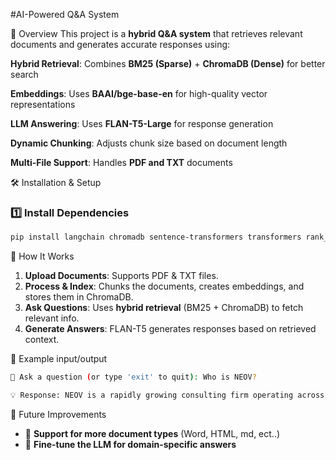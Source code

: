 #AI-Powered Q&A System

🚀 Overview
This project is a **hybrid Q&A system** that retrieves relevant documents and generates accurate responses using:

**Hybrid Retrieval**: Combines **BM25 (Sparse)** + **ChromaDB (Dense)** for better search

**Embeddings**: Uses **BAAI/bge-base-en** for high-quality vector representations

**LLM Answering**: Uses **FLAN-T5-Large** for response generation

**Dynamic Chunking**: Adjusts chunk size based on document length

**Multi-File Support**: Handles **PDF and TXT** documents



🛠️ Installation & Setup
### **1️⃣ Install Dependencies**
```bash
pip install langchain chromadb sentence-transformers transformers rank_bm25 pypdf langchain-community huggingface_hub
```



📂 How It Works
1. **Upload Documents**: Supports PDF & TXT files.
2. **Process & Index**: Chunks the documents, creates embeddings, and stores them in ChromaDB.
3. **Ask Questions**: Uses **hybrid retrieval** (BM25 + ChromaDB) to fetch relevant info.
4. **Generate Answers**: FLAN-T5 generates responses based on retrieved context.



📌 Example input/output
```bash
💬 Ask a question (or type 'exit' to quit): Who is NEOV?

💡 Response: NEOV is a rapidly growing consulting firm operating across the African continent, specializing in the insurance and fintech sectors.
```


📜 Future Improvements
- 🔄 **Support for more document types** (Word, HTML, md, ect..)
- 🤖 **Fine-tune the LLM for domain-specific answers**



